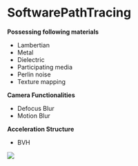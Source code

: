 # SoftwarePathTracing

**Possessing following materials**
+ Lambertian
+ Metal
+ Dielectric
+ Participating media
+ Perlin noise
+ Texture mapping

**Camera Functionalities**
+ Defocus Blur
+ Motion Blur

**Acceleration Structure**
+ BVH

![](https://github.com/wcvanvan/Renderer/blob/main/samples/Cornell%20box.jpg)
